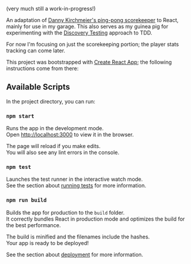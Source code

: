 (very much still a work-in-progress!)

An adaptation of [Danny Kirchmeier's ping-pong scorekeeper](https://github.com/danthegoodman/pingpong) to React,
mainly for use in my garage. This also serves as my guinea pig for experimenting with the
[Discovery Testing](https://github.com/testdouble/contributing-tests/wiki/Discovery-Testing) approach to TDD.

For now I'm focusing on just the scorekeeping portion; the player stats tracking can come later.

This project was bootstrapped with [Create React App](https://github.com/facebook/create-react-app);
the following instructions come from there:

## Available Scripts

In the project directory, you can run:

### `npm start`

Runs the app in the development mode.<br />
Open [http://localhost:3000](http://localhost:3000) to view it in the browser.

The page will reload if you make edits.<br />
You will also see any lint errors in the console.

### `npm test`

Launches the test runner in the interactive watch mode.<br />
See the section about [running tests](https://facebook.github.io/create-react-app/docs/running-tests) for more information.

### `npm run build`

Builds the app for production to the `build` folder.<br />
It correctly bundles React in production mode and optimizes the build for the best performance.

The build is minified and the filenames include the hashes.<br />
Your app is ready to be deployed!

See the section about [deployment](https://facebook.github.io/create-react-app/docs/deployment) for more information.
